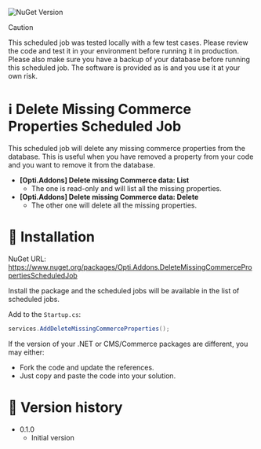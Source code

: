 ![NuGet Version](https://img.shields.io/nuget/v/Opti.Addons.DeleteMissingCommercePropertiesScheduledJob)

> [!CAUTION]
> This scheduled job was tested locally with a few test cases. Please review the code and test it in your environment before running it in production. Please also make sure you have a backup of your database before running this scheduled job.
> The software is provided as is and you use it at your own risk.

# ℹ️ Delete Missing Commerce Properties Scheduled Job

This scheduled job will delete any missing commerce properties from the database. This is useful when you have removed a property from your code and you want to remove it from the database.

* **[Opti.Addons] Delete missing Commerce data: List**
  * The one is read-only and will list all the missing properties.
* **[Opti.Addons] Delete missing Commerce data: Delete**
  * The other one will delete all the missing properties.

# 🚀 Installation

NuGet URL: https://www.nuget.org/packages/Opti.Addons.DeleteMissingCommercePropertiesScheduledJob

Install the package and the scheduled jobs will be available in the list of scheduled jobs.

Add to the `Startup.cs`:

```csharp
services.AddDeleteMissingCommerceProperties();
```

If the version of your .NET or CMS/Commerce packages are different, you may either:

* Fork the code and update the references.
* Just copy and paste the code into your solution.

# 📃 Version history

* 0.1.0
  * Initial version
